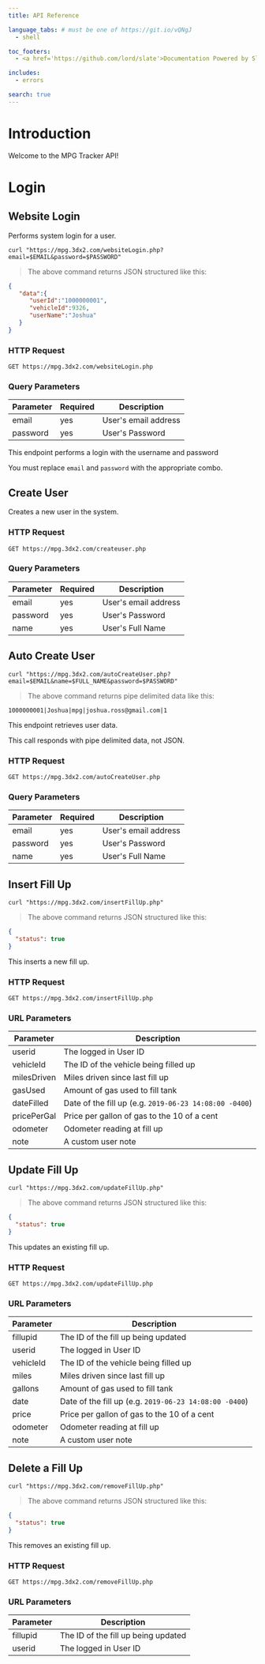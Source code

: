 ```yaml
---
title: API Reference

language_tabs: # must be one of https://git.io/vQNgJ
  - shell

toc_footers:
  - <a href='https://github.com/lord/slate'>Documentation Powered by Slate</a>

includes:
  - errors

search: true
---
```


# Introduction

Welcome to the MPG Tracker API!

# Login

## Website Login

Performs system login for a user.

```shell
curl "https://mpg.3dx2.com/websiteLogin.php?email=$EMAIL&password=$PASSWORD"
```

> The above command returns JSON structured like this:

```json
{  
   "data":{  
      "userId":"1000000001",
      "vehicleId":9326,
      "userName":"Joshua"
   }
}
```

### HTTP Request

`GET https://mpg.3dx2.com/websiteLogin.php`

### Query Parameters

Parameter | Required | Description
--------- | -------- | -----------
email | yes | User's email address
password | yes | User's Password

This endpoint performs a login with the username and password

<aside class="notice">
You must replace <code>email</code> and <code>password</code> with the appropriate combo.
</aside>

## Create User

Creates a new user in the system.

### HTTP Request

`GET https://mpg.3dx2.com/createuser.php`

### Query Parameters

Parameter | Required | Description
--------- | -------- | -----------
email | yes | User's email address
password | yes | User's Password
name | yes | User's Full Name

## Auto Create User

```shell
curl "https://mpg.3dx2.com/autoCreateUser.php?email=$EMAIL&name=$FULL_NAME&password=$PASSWORD"
```

> The above command returns pipe delimited data like this:

```
1000000001|Joshua|mpg|joshua.ross@gmail.com|1
```

This endpoint retrieves user data.

<aside class="warning">This call responds with pipe delimited data, not JSON.</aside>

### HTTP Request

`GET https://mpg.3dx2.com/autoCreateUser.php`

### Query Parameters

Parameter | Required | Description
--------- | -------- | -----------
email | yes | User's email address
password | yes | User's Password
name | yes | User's Full Name

## Insert Fill Up

```shell
curl "https://mpg.3dx2.com/insertFillUp.php"
```

> The above command returns JSON structured like this:

```json
{
  "status": true
}
```

This inserts a new fill up.

### HTTP Request

`GET https://mpg.3dx2.com/insertFillUp.php`

### URL Parameters

Parameter | Description
--------- | -----------
userid | The logged in User ID
vehicleId | The ID of the vehicle being filled up
milesDriven | Miles driven since last fill up
gasUsed | Amount of gas used to fill tank
dateFilled | Date of the fill up (e.g. `2019-06-23 14:08:00 -0400`)
pricePerGal | Price per gallon of gas to the 10 of a cent
odometer | Odometer reading at fill up
note | A custom user note

## Update Fill Up

```shell
curl "https://mpg.3dx2.com/updateFillUp.php"
```

> The above command returns JSON structured like this:

```json
{
  "status": true
}
```

This updates an existing fill up.

### HTTP Request

`GET https://mpg.3dx2.com/updateFillUp.php`

### URL Parameters

Parameter | Description
--------- | -----------
fillupid | The ID of the fill up being updated
userid | The logged in User ID
vehicleId | The ID of the vehicle being filled up
miles | Miles driven since last fill up
gallons | Amount of gas used to fill tank
date | Date of the fill up (e.g. `2019-06-23 14:08:00 -0400`)
price | Price per gallon of gas to the 10 of a cent
odometer | Odometer reading at fill up
note | A custom user note

## Delete a Fill Up

```shell
curl "https://mpg.3dx2.com/removeFillUp.php"
```

> The above command returns JSON structured like this:

```json
{
  "status": true
}
```

This removes an existing fill up.

### HTTP Request

`GET https://mpg.3dx2.com/removeFillUp.php`

### URL Parameters

Parameter | Description
--------- | -----------
fillupid | The ID of the fill up being updated
userid | The logged in User ID
